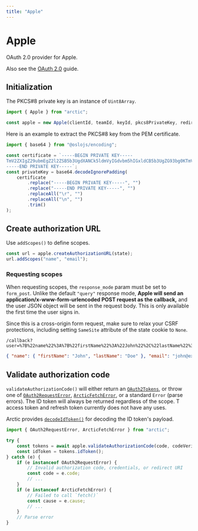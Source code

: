 ```yaml
---
title: "Apple"
---
```


# Apple

OAuth 2.0 provider for Apple.

Also see the [OAuth 2.0](/guides/oauth2) guide.

## Initialization

The PKCS#8 private key is an instance of `Uint8Array`.

```ts
import { Apple } from "arctic";

const apple = new Apple(clientId, teamId, keyId, pkcs8PrivateKey, redirectURI);
```

Here is an example to extract the PKCS#8 key from the PEM certificate.

```ts
import { base64 } from "@oslojs/encoding";

const certificate = `-----BEGIN PRIVATE KEY-----
TmV2ZXIgZ29ubmEgZ2l2ZSB5b3UgdXANCk5ldmVyIGdvbm5hIGxldCB5b3UgZG93bg0KTmV2ZXIgZ29ubmEgcnVuIGFyb3VuZCBhbmQgZGVzZXJ0IHlvdQ0KTmV2ZXIgZ29ubmEgbWFrZSB5b3UgY3J5DQpOZXZlciBnb25uYSBzYXkgZ29vZGJ5ZQ0KTmV2ZXIgZ29ubmEgdGVsbCBhIGxpZSBhbmQgaHVydCB5b3U
-----END PRIVATE KEY-----`;
const privateKey = base64.decodeIgnorePadding(
	certificate
		.replace("-----BEGIN PRIVATE KEY-----", "")
		.replace("-----END PRIVATE KEY-----", "")
		.replaceAll("\r", "")
		.replaceAll("\n", "")
		.trim()
);
```

## Create authorization URL

Use `addScopes()` to define scopes.

```ts
const url = apple.createAuthorizationURL(state);
url.addScopes("name", "email");
```

### Requesting scopes

When requesting scopes, the `response_mode` param must be set to `form_post`. Unlike the default `"query"` response mode, **Apple will send an application/x-www-form-urlencoded POST request as the callback,** and the user JSON object will be sent in the request body. This is only available the first time the user signs in.

Since this is a cross-origin form request, make sure to relax your CSRF protections, including setting `SameSite` attribute of the state cookie to `None`.

```
/callback?user=%7B%22name%22%3A%7B%22firstName%22%3A%22John%22%2C%22lastName%22%3A%22Doe%22%7D%2C%22email%22%3A%22john%40example.com%22%7D&state=STATE
```

```json
{ "name": { "firstName": "John", "lastName": "Doe" }, "email": "john@example.com" }
```

## Validate authorization code

`validateAuthorizationCode()` will either return an [`OAuth2Tokens`](/reference/OAuth2Tokens), or throw one of [`OAuth2RequestError`](/reference/OAuth2RequestError), [`ArcticFetchError`](/reference/ArcticFetchError), or a standard `Error` (parse errors). The ID token will always be returned regardless of the scope. T access token and refresh token currently does not have any uses.

Arctic provides [`decodeIdToken()`](/reference/decodeIdToken) for decoding the ID token's payload.

```ts
import { OAuth2RequestError, ArcticFetchError } from "arctic";

try {
	const tokens = await apple.validateAuthorizationCode(code, codeVerifier);
	const idToken = tokens.idToken();
} catch (e) {
	if (e instanceof OAuth2RequestError) {
		// Invalid authorization code, credentials, or redirect URI
		const code = e.code;
		// ...
	}
	if (e instanceof ArcticFetchError) {
		// Failed to call `fetch()`
		const cause = e.cause;
		// ...
	}
	// Parse error
}
```

